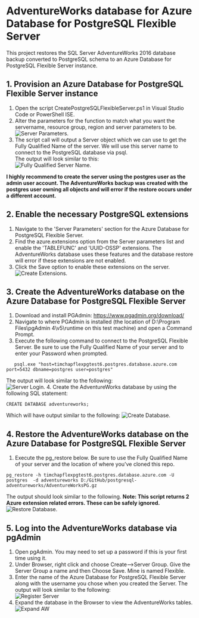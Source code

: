 # AdventureWorks database for Azure Database for PostgreSQL Flexible Server
This project restores the SQL Server AdventureWorks 2016 database backup converted to PostgreSQL schema to an Azure Database for PostgreSQL Flexible Server instance.  
## 1.  Provision an Azure Database for PostgreSQL Flexible Server instance
1.  Open the script CreatePostgreSQLFlexibleServer.ps1 in Visual Studio Code or PowerShell ISE.  
2.  Alter the parameters for the function to match what you want the servername, resource group, region and server parameters to be.  
![Server Parameters.](media/1a-RunFunction.JPG 'Server Parameters')  
3.  The script call will output a Server object which we can use to get the Fully Qualified Name of the server.  We will use this server name to connect to the PostgreSQL database via psql.  
The output will look similar to this:  
![Fully Qualified Server Name.](media/1b-ServerName.JPG 'Server Name')

**I highly recommend to create the server using the postgres user as the admin user account.  The AdventureWorks backup was created with the postgres user owning all objects and will error if the restore occurs under a different account.** 

## 2.  Enable the necessary PostgreSQL extensions
1.  Navigate to the 'Server Parameters' section for the Azure Database for PostgreSQL Flexible Server.
2.  Find the azure.extensions option from the Server parameters list and enable the 'TABLEFUNC' and 'UUID-OSSP' extensions.  The AdventureWorks database uses these features and the database restore will error if these extensions are not enabled.  
3.  Click the Save option to enable these extensions on the server. 
![Create Extensions.](media/1c-Extensions.jpg 'PostgreSQL Extensions')

## 3.  Create the AdventureWorks database on the Azure Database for PostgreSQL Flexible Server
1.  Download and install PGAdmin:  https://www.pgadmin.org/download/
2.  Navigate to where PGAdmin is installed (the location of D:\Program Files\pgAdmin 4\v5\runtime on this test machine) and open a Command Prompt.
3.  Execute the following command to connect to the PostgreSQL Flexible Server.  Be sure to use the Fully Qualified Name of your server and to enter your Password when prompted.  
```
   psql.exe "host=timchapflexpgtest6.postgres.database.azure.com port=5432 dbname=postgres user=postgres"
   ```
The output will look similar to the following:  
![Server Login.](media/2a-PSQLLogin.JPG 'PSQL Login')
4.  Create the AdventureWorks database by using the following SQL statement:  
```
CREATE DATABASE adventureworks;
```
Which will have output similar to the following:
![Create Database.](media/2b-CreateDatabase.JPG 'Create Database')

## 4.  Restore the AdventureWorks database on the Azure Database for PostgreSQL Flexible Server
1.  Execute the pg_restore below.  Be sure to use the Fully Qualified Name of your server and the location of where you've cloned this repo.
```
pg_restore -h timchapflexpgtest6.postgres.database.azure.com -U postgres  -d adventureworks D:/GitHub/postgresql-adventureworks/AdventureWorksPG.gz 
```
The output should look similar to the following.  **Note:  This script returns 2 Azure extension related errors.  These can be safely ignored.**
![Restore Database.](media/3a-RestoreDatabase.JPG 'Restore Database')

## 5.  Log into the AdventureWorks database via pgAdmin
1.  Open pgAdmin.  You may need to set up a password if this is your first time using it.
2.  Under Browser, right click and choose Create-->Server Group. Give the Server Group a name and then Choose Save. Mine is named Flexible.
3.  Enter the name of the Azure Database for PostgreSQL Flexible Server along with the username you chose when you created the Server.  The output will look similar to the following:  
![Register Server](media/4a-RegisterServer.JPG 'Register Server')  
4.  Expand the database in the Browser to view the AdventureWorks tables.   
![Expand AW](media/4b-AWExpanded.JPG  'Expand AW')